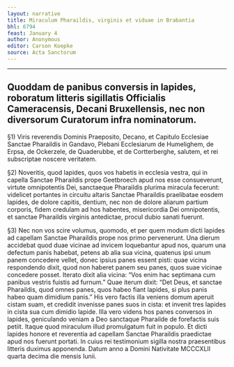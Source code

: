 ```yaml
---
layout: narrative
title: Miraculum Pharaildis, virginis et viduae in Brabantia
bhl: 6794
feast: January 4
author: Anonymous
editor: Carson Koepke
source: Acta Sanctorum
---
```


---


## Quoddam de panibus conversis in lapides, roboratum litteris sigillatis Officialis Cameracensis, Decani Bruxellensis, nec non diversorum Curatorum infra nominatorum.


§1) Viris reverendis Dominis Praeposito, Decano, et Capitulo Ecclesiae Sanctae Pharaildis in Gandavo, Plebani Ecclesiarum de Humelighem, de Erpsa, de Ockerzele, de Quaderubbe, et de Cortterberghe, salutem, et rei subscriptae noscere veritatem.

§2) Noveritis, quod lapides, quos vos habetis in ecclesia vestra, qui in capella Sanctae Pharaildis prope Geetbroech apud nos esse consueverunt, virtute omnipotentis Dei, sanctaeque Pharaildis plurima miracula fecerunt: videlicet portantes in circuitu altaris Sanctae Pharaildis praelibatae eosdem lapides, de dolore capitis, dentium, nec non de dolore aliarum partium corporis, fidem credulam ad hos habentes, misericordia Dei omnipotentis, et sanctae Pharaildis virginis antedictae, procul dubio sanati fuerunt.

§3) Nec non vos scire volumus, quomodo, et per quem modum dicti lapides ad capellam Sanctae Pharaildis prope nos primo pervenerunt. Una dierum accidebat quod duae vicinae ad invicem loquebantur apud nos, quarum una defectum panis habebat, petens ab alia sua vicina, quatenus ipsi unum panem concedere vellet, donec ipsius panes essent pisti: quae vicina respondendo dixit, quod non haberet panem seu panes, quos suae vicinae concedere posset. Iterato dixit alia vicina: “Vos enim hac septimana cum panibus vestris fuistis ad furnum.” Quae iterum dixit: “Det Deus, et sanctae Pharaildis, quod omnes panes, quos habeo fiant lapides, si plus panis habeo quam dimidium panis.” His vero factis illa veniens domum aperuit cistam suam, et credidit invenisse panes suos in cista: et invenit tres lapides in cista sua cum dimidio lapide. Illa vero videns hos panes conversos in lapides, geniculando veniam a Deo sanctaque Pharailde de forefactis suis petiit. Itaque quod miraculum illud promulgatum fuit in populo. Et dicti lapides honore et reverentia ad capellam Sanctae Pharaildis praedictae apud nos fuerunt portati. In cuius rei testimonium sigilla nostra praesentibus litteris duximus apponenda. Datum anno a Domini Nativitate MCCCXLII quarta decima die mensis Iunii.
